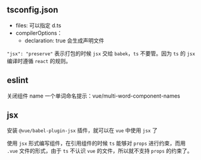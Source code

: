 ## tsconfig.json
  - files: 可以指定 d.ts
  - compilerOptions：
    - declaration: true 会生成声明文件

`"jsx": "preserve"` 表示打包的时候 `jsx` 交给 `babek`，`ts` 不要管。因为 `ts` 的 `jsx` 编译时遵循 `react` 的规则。


## eslint
关闭组件 name 一个单词命名提示：vue/multi-word-component-names

## jsx

安装 `@vue/babel-plugin-jsx` 插件，就可以在 `vue` 中使用 `jsx` 了

使用 `jsx` 形式编写组件，在引用组件的时候 `ts` 能够对 `props` 进行约束，而用 `.vue` 文件的形式，由于 `ts` 不认识 `vue` 的文件，所以就不支持 `props` 的约束了。

